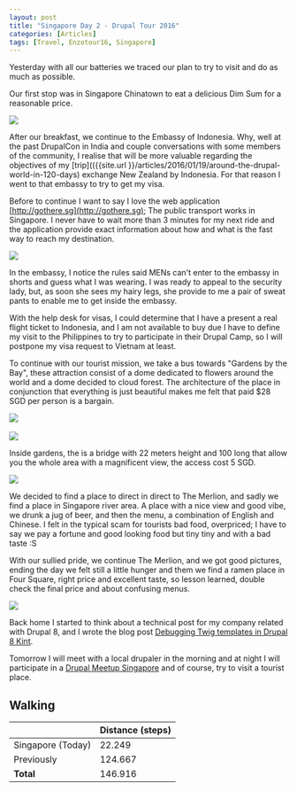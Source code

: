 ```yaml
---
layout: post
title: "Singapore Day 2 - Drupal Tour 2016"
categories: [Articles]
tags: [Travel, Enzotour16, Singapore]
---
```

Yesterday with all our batteries we traced our plan to try to visit and do as much as possible.

Our first stop was in Singapore Chinatown to eat a delicious Dim Sum for a reasonable price.

<img style="margin-right: 20px;" src="{{site.url }}/assets/img/dim-sum.jpg"/>

After our breakfast, we continue to the Embassy of Indonesia. Why, well at the past DrupalCon in India and couple conversations with some members of the community, I realise that will be more valuable regarding the objectives of my [trip](({{site.url }}/articles/2016/01/19/around-the-drupal-world-in-120-days) exchange New Zealand by Indonesia. For that reason I went to that embassy to try to get my visa.

Before to continue I want to say I love the web application [http://gothere.sg](http://gothere.sg); The public transport works in Singapore. I never have to wait more than 3 minutes for my next ride and the application provide exact information about how and what is the fast way to reach my destination.

<img style="margin-right: 20px;" src="{{site.url }}/assets/img/gothere.png"/>

In the embassy, I notice the rules said MENs can't enter to the embassy in shorts and guess what I was wearing. I was ready to appeal to the security lady, but, as soon she sees my hairy legs, she provide to me a pair of sweat pants to enable me to get inside the embassy. 

With the help desk for visas, I could determine that I have a present a real flight ticket to Indonesia, and I am not available to buy due I have to define my visit to the Philippines to try to participate in their Drupal Camp, so I will postpone my visa request to Vietnam at least.

To continue with our tourist mission, we take a bus towards "Gardens by the Bay", these attraction consist of a dome dedicated to flowers around the world and a dome decided to cloud forest. The architecture of the place in conjunction that everything is just beautiful makes me felt that paid $28 SGD per person is a bargain.

<img style="margin-right: 20px;" src="{{site.url }}/assets/img/gardes-dome-1.jpg"/>
<br/><br/>
<img style="margin-right: 20px;" src="{{site.url }}/assets/img/gardes-dome-2.jpg"/>


Inside gardens, the is a  bridge with 22 meters height and 100 long that allow you the whole area with a magnificent view, the access cost 5 SGD.

<img style="margin-right: 20px;" src="{{site.url }}/assets/img/gardes-bridge.jpg"/>

We decided to find a place to direct in direct to The Merlion, and sadly we find a place in Singapore river area. A place with a nice view and good vibe, we drunk a jug of beer, and then the menu, a combination of English and Chinese. I felt in the typical scam for tourists bad food, overpriced; I have to say we pay a fortune and good looking food but tiny tiny and with a bad taste :S

With our sullied pride, we continue The Merlion, and we got good pictures, ending the day we felt still a little hunger and them we find a ramen place in Four Square, right price and excellent taste, so lesson learned, double check the final price and about confusing menus.

<img style="margin-right: 20px;" src="{{site.url }}/assets/img/ramen-marisco.jpg"/>

Back home I started to think about a technical post for my company related with Drupal 8, and I wrote the blog post [Debugging Twig templates in Drupal 8 Kint](http://www.anexusit.com/blog/debugging-twig-templates-drupal-8-kint).

Tomorrow I will meet with a local drupaler in the morning and at night I will participate in a [Drupal Meetup Singapore](https://groups.drupal.org/node/504398) and of course, try to visit a tourist place. 


## Walking
|  | Distance (steps) |
|---|---|
| Singapore (Today) |  22.249|
| Previously  | 124.667 |
| **Total**  |  146.916|